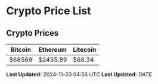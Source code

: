 # Crypto Price List

## Crypto Prices
| Bitcoin | Ethereum | Litecoin |
| ------- | -------- | -------- |
| $68569 | $2455.89 | $68.34 |
**Last Updated:** 2024-11-03 04:56 UTC
**Last Updated:** $DATE$
